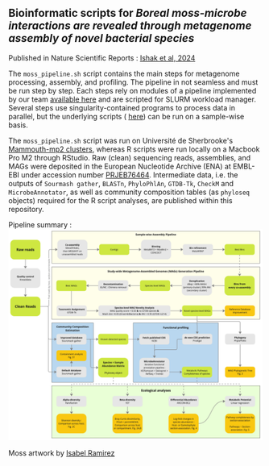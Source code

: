 ## Bioinformatic scripts for _Boreal moss-microbe interactions are revealed through metagenome assembly of novel bacterial species_

Published in Nature Scientific Reports : [Ishak et al, 2024](https://www.nature.com/articles/s41598-024-73045-z)

The `moss_pipeline.sh` script contains the main steps for metagenome processing, assembly, and profiling. The pipeline in not seamless and must be run step by step. Each steps rely on modules of a pipeline implemented by our team [available here](https://github.com/jflucier/ILL_pipelines) and are scripted for SLURM workload manager. Several steps use singularity-contained programs to process data in parallel, but the underlying scripts ( [here](https://github.com/jflucier/ILL_pipelines/tree/main/scripts)) can be run on a sample-wise basis.

The `moss_pipeline.sh` script was run on Université de Sherbrooke's [Mammouth-mp2 clusters](https://docs.alliancecan.ca/wiki/Mp2/en), whereas R scripts were run locally on a Macbook Pro M2 through RStudio. Raw (clean) sequencing reads, assemblies, and MAGs were deposited in the European Nucleotide Archive (ENA) at EMBL-EBI under accession number [PRJEB76464](https://www.ebi.ac.uk/ena/browser/view/PRJEB76464). Intermediate data, i.e. the outputs of `Sourmash gather`, `BLASTn`, `PhyloPhlAn`, `GTDB-Tk`, `CheckM` and `MicrobeAnnotator`, as well as community composition tables (as `phyloseq` objects) required for the R script analyses, are published within this repository.

Pipeline summary :
![alt text](https://github.com/jorondo1/borealMoss/blob/main/out/Boreal_Moss_WF.jpg)

Moss artwork by [Isabel Ramirez](https://www.ilustrobiologia.com/portfolio) 
